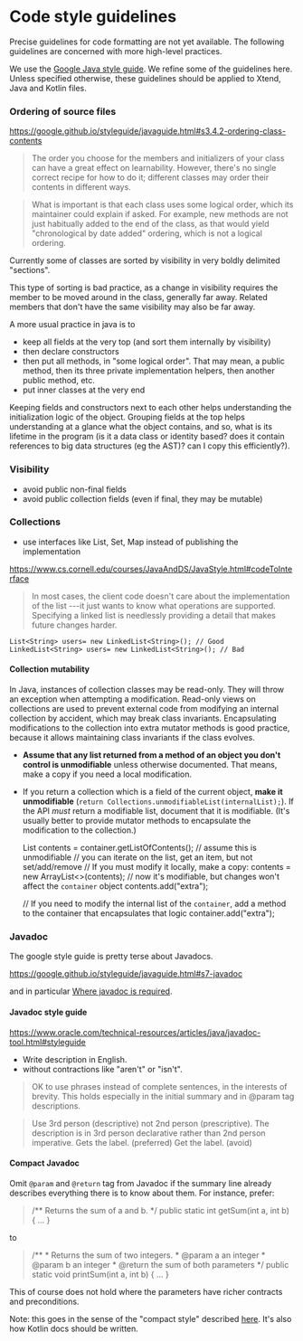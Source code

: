 # Code style guidelines

Precise guidelines for code formatting are not yet available.
The following guidelines are concerned with more high-level practices.

We use the [Google Java style guide](https://google.github.io/styleguide/javaguide.html).
We refine some of the guidelines here. Unless specified otherwise,
these guidelines should be applied to Xtend, Java and Kotlin files.

### Ordering of source files

https://google.github.io/styleguide/javaguide.html#s3.4.2-ordering-class-contents

> The order you choose for the members and initializers of your class can have a great effect on learnability. However, there's no single correct recipe for how to do it; different classes may order their contents in different ways.

> What is important is that each class uses some logical order, which its maintainer could explain if asked. For example, new methods are not just habitually added to the end of the class, as that would yield "chronological by date added" ordering, which is not a logical ordering.

Currently some of classes are sorted by visibility in very boldly delimited "sections".

This type of sorting is bad practice, as a change in visibility requires the member to be moved around in the class, generally far away. Related members that don't have the same visibility may also be far away.

A more usual practice in java is to
- keep all fields at the very top (and sort them internally by visibility)
- then declare constructors
- then put all methods, in "some logical order". That may mean, a public method, then its three private implementation helpers, then another public method, etc.
- put inner classes at the very end

Keeping fields and constructors next to each other helps understanding the initialization logic of the object. Grouping fields at the top helps understanding at a glance what the object contains, and so, what is its lifetime in the program (is it a data class or identity based? does it contain references to big data structures (eg the AST)? can I copy this efficiently?).


### Visibility

- avoid public non-final fields
- avoid public collection fields (even if final, they may be mutable)


### Collections

- use interfaces like List, Set, Map instead of publishing the implementation

https://www.cs.cornell.edu/courses/JavaAndDS/JavaStyle.html#codeToInterface

> In most cases, the client code doesn't care about the implementation of the list ---it just wants to know what operations are supported. Specifying a linked list is needlessly providing a detail that makes future changes harder.

    List<String> users= new LinkedList<String>(); // Good
    LinkedList<String> users= new LinkedList<String>(); // Bad

#### Collection mutability

In Java, instances of collection classes may be read-only. They will throw an exception when attempting a modification. Read-only views on collections are used to prevent external code from modifying an internal collection by accident, which may break class invariants. Encapsulating modifications to the collection into extra mutator methods is good practice, because it allows maintaining class invariants if the class evolves.

- **Assume that any list returned from a method of an object you don't control is unmodifiable** unless otherwise documented. That means, make a copy if you need a local modification.

- If you return a collection which is a field of the current object, **make it unmodifiable** (`return Collections.unmodifiableList(internalList);`). If the API *must* return a modifiable list, document that it is modifiable. (It's usually better to provide mutator methods to encapsulate the modification to the collection.)


   List<String> contents = container.getListOfContents(); // assume this is unmodifiable
   // you can iterate on the list, get an item, but not set/add/remove
   // If you must modify it locally, make a copy:
   contents = new ArrayList<>(contents); // now it's modifiable, but changes won't affect the `container` object
   contents.add("extra");

   // If you need to modify the internal list of the `container`, add a method to the container that encapsulates that logic
   container.add("extra");


### Javadoc

The google style guide is pretty terse about Javadocs.

https://google.github.io/styleguide/javaguide.html#s7-javadoc

and in particular [Where javadoc is required](https://google.github.io/styleguide/javaguide.html#s7.3-javadoc-where-required).

#### Javadoc style guide

https://www.oracle.com/technical-resources/articles/java/javadoc-tool.html#styleguide

- Write description in English.
- without contractions like "aren't" or "isn't".

> OK to use phrases instead of complete sentences, in the interests of brevity.
> This holds especially in the initial summary and in @param tag descriptions.

> Use 3rd person (descriptive) not 2nd person (prescriptive).
> The description is in 3rd person declarative rather than 2nd person imperative.
>     Gets the label. (preferred)
>     Get the label. (avoid)

#### Compact Javadoc

Omit `@param` and `@return` tag from Javadoc if the summary line
already describes everything there is to know about them.
For instance, prefer:

>    /** Returns the sum of a and b. */
>    public static int getSum(int a, int b) { ... }

to

>    /**
>     * Returns the sum of two integers.
>     * @param a an integer
>     * @param b an integer
>     * @return the sum of both parameters
>     */
>    public static void printSum(int a, int b) { ... }

This of course does not hold where the parameters have richer
contracts and preconditions.

Note: this goes in the sense of the "compact style" described [here](https://www.cs.cornell.edu/courses/JavaAndDS/JavaStyle.html#Comments). It's also how Kotlin docs
should be written.
